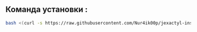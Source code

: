 ## Команда установки :

```bash
bash <(curl -s https://raw.githubusercontent.com/Nur4ik00p/jexactyl-installer/main/install.sh)
```
